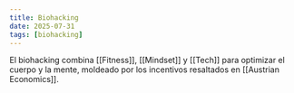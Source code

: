 ```yaml
---
title: Biohacking
date: 2025-07-31
tags: [biohacking]
---
```


El biohacking combina [[Fitness]], [[Mindset]] y [[Tech]] para optimizar el cuerpo y la mente, moldeado por los incentivos resaltados en [[Austrian Economics]].
